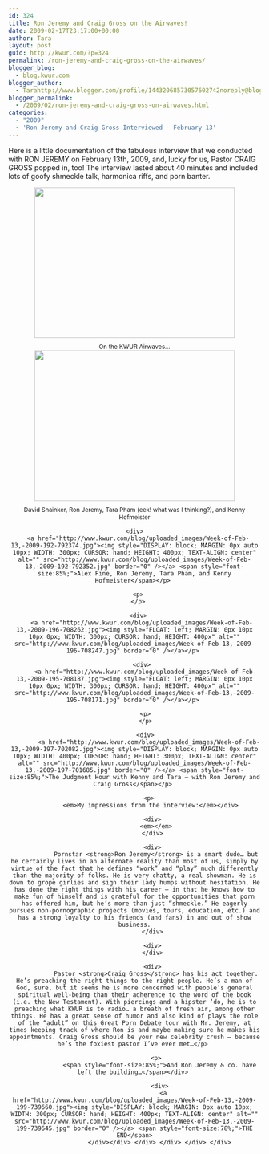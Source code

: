 ```yaml
---
id: 324
title: Ron Jeremy and Craig Gross on the Airwaves!
date: 2009-02-17T23:17:00+00:00
author: Tara
layout: post
guid: http://kwur.com/?p=324
permalink: /ron-jeremy-and-craig-gross-on-the-airwaves/
blogger_blog:
  - blog.kwur.com
blogger_author:
  - Tarahttp://www.blogger.com/profile/14432068573057602742noreply@blogger.com
blogger_permalink:
  - /2009/02/ron-jeremy-and-craig-gross-on-airwaves.html
categories:
  - "2009"
  - 'Ron Jeremy and Craig Gross Interviewed - February 13'
---
```

<div class="pf-content">
  <p>
    Here is a little documentation of the fabulous interview that we conducted with RON JEREMY on February 13th, 2009, and, lucky for us, Pastor CRAIG GROSS popped in, too! The interview lasted about 40 minutes and included lots of goofy shmeckle talk, harmonica riffs, and porn banter.
  </p>
  
  <p>
  </p>
  
  <div align="center">
    <a href="http://www.kwur.com/blog/uploaded_images/Week-of-Feb-13,-2009-189-776480.jpg"><img style="DISPLAY: block; MARGIN: 0px auto 10px; WIDTH: 400px; CURSOR: hand; HEIGHT: 300px; TEXT-ALIGN: center" alt="" src="http://www.kwur.com/blog/uploaded_images/Week-of-Feb-13,-2009-189-776461.jpg" border="0" /></a><span style="font-size:85%;">On the KWUR Airwaves…</span>
  </div>
  
  <div align="center">
    <a href="http://www.kwur.com/blog/uploaded_images/Week-of-Feb-13,-2009-194-792420.jpg"><img style="DISPLAY: block; MARGIN: 0px auto 10px; WIDTH: 400px; CURSOR: hand; HEIGHT: 300px; TEXT-ALIGN: center" alt="" src="http://www.kwur.com/blog/uploaded_images/Week-of-Feb-13,-2009-194-792408.jpg" border="0" /></a><span style="font-size:85%;">David Shainker, Ron Jeremy, Tara Pham (eek! what was I thinking?), and Kenny Hofmeister</span></p> 
    
    <div>
      <a href="http://www.kwur.com/blog/uploaded_images/Week-of-Feb-13,-2009-192-792374.jpg"><img style="DISPLAY: block; MARGIN: 0px auto 10px; WIDTH: 300px; CURSOR: hand; HEIGHT: 400px; TEXT-ALIGN: center" alt="" src="http://www.kwur.com/blog/uploaded_images/Week-of-Feb-13,-2009-192-792352.jpg" border="0" /></a> <span style="font-size:85%;">Alex Fine, Ron Jeremy, Tara Pham, and Kenny Hofmeister</span></p> 
      
      <p>
      </p>
      
      <div>
        <a href="http://www.kwur.com/blog/uploaded_images/Week-of-Feb-13,-2009-196-708262.jpg"><img style="FLOAT: left; MARGIN: 0px 10px 10px 0px; WIDTH: 300px; CURSOR: hand; HEIGHT: 400px" alt="" src="http://www.kwur.com/blog/uploaded_images/Week-of-Feb-13,-2009-196-708247.jpg" border="0" /></a></p> 
        
        <div>
          <a href="http://www.kwur.com/blog/uploaded_images/Week-of-Feb-13,-2009-195-708187.jpg"><img style="FLOAT: left; MARGIN: 0px 10px 10px 0px; WIDTH: 300px; CURSOR: hand; HEIGHT: 400px" alt="" src="http://www.kwur.com/blog/uploaded_images/Week-of-Feb-13,-2009-195-708171.jpg" border="0" /></a></p> 
          
          <p>
          </p>
          
          <div>
            <a href="http://www.kwur.com/blog/uploaded_images/Week-of-Feb-13,-2009-197-702082.jpg"><img style="DISPLAY: block; MARGIN: 0px auto 10px; WIDTH: 400px; CURSOR: hand; HEIGHT: 300px; TEXT-ALIGN: center" alt="" src="http://www.kwur.com/blog/uploaded_images/Week-of-Feb-13,-2009-197-701685.jpg" border="0" /></a> <span style="font-size:85%;">The Judgment Hour with Kenny and Tara – with Ron Jeremy and Craig Gross</span></p> 
            
            <p>
              <em>My impressions from the interview:</em></div> 
              
              <div>
                <em></em>
              </div>
              
              <div>
                Pornstar <strong>Ron Jeremy</strong> is a smart dude… but he certainly lives in an alternate reality than most of us, simply by virtue of the fact that he defines “work” and “play” much differently than the majority of folks. He is very chatty, a real showman. He is down to grope girlies and sign their lady humps without hesitation. He has done the right things with his career – in that he knows how to make fun of himself and is grateful for the opportunities that porn has offered him, but he’s more than just “shmeckle.” He eagerly pursues non-pornographic projects (movies, tours, education, etc.) and has a strong loyalty to his friends (and fans) in and out of show business.
              </div>
              
              <div>
              </div>
              
              <div>
                Pastor <strong>Craig Gross</strong> has his act together. He’s preaching the right things to the right people. He’s a man of God, sure, but it seems he is more concerned with people’s general spiritual well-being than their adherence to the word of the book (i.e. the New Testament). With piercings and a hipster ‘do, he is to preaching what KWUR is to radio… a breath of fresh air, among other things. He has a great sense of humor and also kind of plays the role of the “adult” on this Great Porn Debate tour with Mr. Jeremy, at times keeping track of where Ron is and maybe making sure he makes his appointments. Craig Gross should be your new celebrity crush – because he’s the foxiest pastor I’ve ever met…</p> 
                
                <p>
                  <span style="font-size:85%;">And Ron Jeremy & co. have left the building…</span></div> 
                  
                  <div>
                    <a href="http://www.kwur.com/blog/uploaded_images/Week-of-Feb-13,-2009-199-739660.jpg"><img style="DISPLAY: block; MARGIN: 0px auto 10px; WIDTH: 300px; CURSOR: hand; HEIGHT: 400px; TEXT-ALIGN: center" alt="" src="http://www.kwur.com/blog/uploaded_images/Week-of-Feb-13,-2009-199-739645.jpg" border="0" /></a> <span style="font-size:78%;">THE END</span>
                  </div></div> </div> </div> </div> </div>
